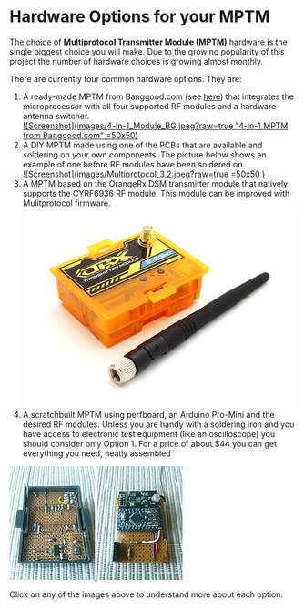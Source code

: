 # Hardware Options for your MPTM

The choice of **Multiprotocol Transmitter Module (MPTM)** hardware is the single biggest choice you will make.  Due to the growing popularity of this project the number of hardware choices is growing almost monthly.  

There are currently four common hardware options.  They are:

1. A ready-made MPTM from Banggood.com (see [here](http://www.banggood.com/2_4G-CC2500-A7105-Flysky-Frsky-Devo-DSM2-Multiprotocol-TX-Module-With-Antenna-p-1048377.html)) that integrates the microprocessor with all four supported RF modules and a hardware antenna switcher.  
[![Screenshot](images/4-in-1_Module_BG.jpeg?raw=true "4-in-1 MPTM from Banggood.com" =50x50)](Module_BG_4-in-1.md)
1. A DIY MPTM made using one of the PCBs that are available and soldering on your own components. The picture below shows an example of one before RF modules have been soldered on.  
[![Screenshot](images/Multiprotocol_3.2.jpeg?raw=true =50x50 )](Module_Build_yourself_PCB.md)
1. A MPTM based on the OrangeRx DSM transmitter module that natively supports the CYRF6936 RF module. This module can be improved with Mulitprotocol firmware.  
[![Screenshot](images/OrangeRx_Module.jpg)](Module_OrangeRx.md)
1. A scratchbuilt MPTM using perfboard, an Arduino Pro-Mini and the desired RF modules.
Unless you are handy with a soldering iron and you have access to electronic test equipment (like an oscilloscope) you should consider only Option 1.  For a price of about $44 you can get everything you need, neatly assembled 

[![Screenshot](images/Module_perfboard1.jpeg) ![Screenshot](images/Module_perfboard2.jpeg)](Module_Build_From_Scratch.md)

Click on any of the images above to understand more about each option.

